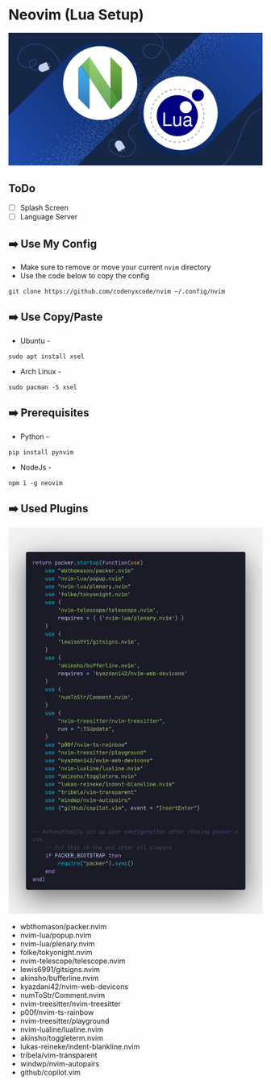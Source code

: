 # Neovim (Lua Setup)

![logo](/assets/nvim+lua.webp)

## ToDo
- [ ] Splash Screen
- [ ] Language Server

## ➡️ Use My Config
- Make sure to remove or move your current `nvim` directory
- Use the code below to copy the config
```
git clone https://github.com/codenyxcode/nvim ~/.config/nvim
```

## ➡️ Use Copy/Paste
- Ubuntu -
```
sudo apt install xsel
```

- Arch Linux -
```
sudo pacman -S xsel
```

## ➡️ Prerequisites
- Python -
```
pip install pynvim
```

- NodeJs -
```
npm i -g neovim
```

## ➡️ Used Plugins
![plugins.lua screenshot](/assets/plugin-code.png)
- wbthomason/packer.nvim
- nvim-lua/popup.nvim
- nvim-lua/plenary.nvim
- folke/tokyonight.nvim
- nvim-telescope/telescope.nvim
- lewis6991/gitsigns.nvim
- akinsho/bufferline.nvim
- kyazdani42/nvim-web-devicons
- numToStr/Comment.nvim
- nvim-treesitter/nvim-treesitter
- p00f/nvim-ts-rainbow
- nvim-treesitter/playground
- nvim-lualine/lualine.nvim
- akinsho/toggleterm.nvim
- lukas-reineke/indent-blankline.nvim
- tribela/vim-transparent
- windwp/nvim-autopairs
- github/copilot.vim
